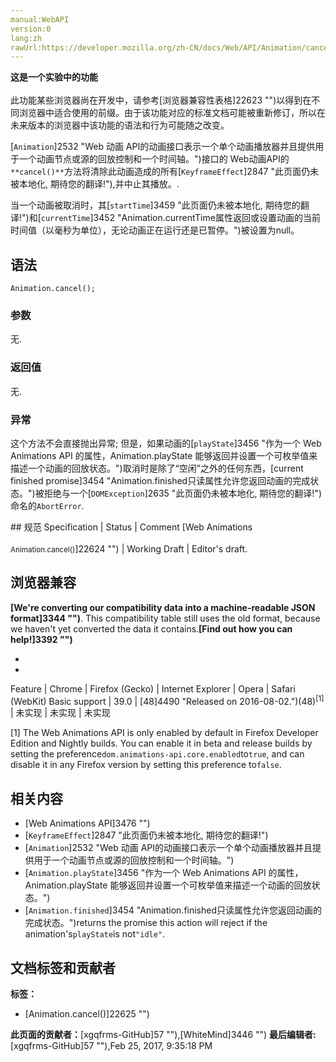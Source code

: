 ```yaml
---
manual:WebAPI
version:0
lang:zh
rawUrl:https://developer.mozilla.org/zh-CN/docs/Web/API/Animation/cancel
---
```






**这是一个实验中的功能**<br></br>此功能某些浏览器尚在开发中，请参考[浏览器兼容性表格]22623 "")以得到在不同浏览器中适合使用的前缀。由于该功能对应的标准文档可能被重新修订，所以在未来版本的浏览器中该功能的语法和行为可能随之改变。




[`Animation`]2532 "Web 动画 API的动画接口表示一个单个动画播放器并且提供用于一个动画节点或源的回放控制和一个时间轴。")接口的 Web动画API的`**cancel()**`方法将清除此动画造成的所有[`KeyframeEffect`]2847 "此页面仍未被本地化, 期待您的翻译!"),并中止其播放。.



当一个动画被取消时，其[`startTime`]3459 "此页面仍未被本地化, 期待您的翻译!")和[`currentTime`]3452 "Animation.currentTime属性返回或设置动画的当前时间值（以毫秒为单位），无论动画正在运行还是已暂停。")被设置为null。



## 语法<a name="语法"></a>

```
Animation.cancel();
```

### 参数<a name="参数"></a>


无.


### 返回值<a name="返回值"></a>


无.


### 异常<a name="异常"></a>


这个方法不会直接抛出异常; 但是，如果动画的[`playState`]3456 "作为一个 Web Animations API 的属性，Animation.playState 能够返回并设置一个可枚举值来描述一个动画的回放状态。")取消时是除了“空闲”之外的任何东西，[current finished promise]3454 "Animation.finished只读属性允许您返回动画的完成状态。")被拒绝与一个[`DOMException`]2635 "此页面仍未被本地化, 期待您的翻译!")命名的`AbortError`.

<dl></dl>
## 规范<a name="规范"></a>
Specification | Status | Comment 
[Web Animations<br></br><small>Animation.cancel()</small>]22624 "") | Working Draft | Editor&#39;s draft. 


## 浏览器兼容<a name="浏览器兼容"></a>


**[We&#39;re converting our compatibility data into a machine-readable JSON format]3344 "")**. This compatibility table still uses the old format, because we haven&#39;t yet converted the data it contains.**[Find out how you can help!]3392 "")**


* 
* 
Feature | Chrome | Firefox (Gecko) | Internet Explorer | Opera | Safari (WebKit) 
Basic support | 39.0 | [48]4490 "Released on 2016-08-02.")(48)<sup>[1]</sup> | 未实现 | 未实现 | 未实现 






[1] The Web Animations API is only enabled by default in Firefox Developer Edition and Nightly builds. You can enable it in beta and release builds by setting the preference`dom.animations-api.core.enabled`to`true`, and can disable it in any Firefox version by setting this preference to`false`.


## 相关内容<a name="相关内容"></a>

* [Web Animations API]3476 "")
* [`KeyframeEffect`]2847 "此页面仍未被本地化, 期待您的翻译!")
* [`Animation`]2532 "Web 动画 API的动画接口表示一个单个动画播放器并且提供用于一个动画节点或源的回放控制和一个时间轴。")
* [`Animation.playState`]3456 "作为一个 Web Animations API 的属性，Animation.playState 能够返回并设置一个可枚举值来描述一个动画的回放状态。")
* [`Animation.finished`]3454 "Animation.finished只读属性允许您返回动画的完成状态。")returns the promise this action will reject if the animation&#39;s`playState`is not`"idle"`.



## 文档标签和贡献者
**标签：**
* [Animation.cancel()]22625 "")

**此页面的贡献者：**[xgqfrms-GitHub]57 ""),[WhiteMind]3446 "")
**最后编辑者:**[xgqfrms-GitHub]57 ""),<time>Feb 25, 2017, 9:35:18 PM</time>


